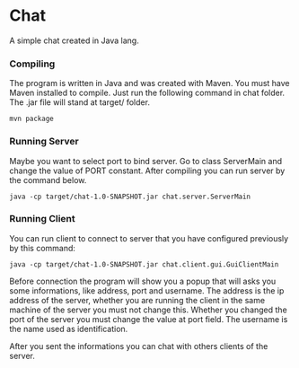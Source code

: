 # Chat

A simple chat created in Java lang. 

### Compiling

The program is written in Java and was created with Maven. You must have Maven installed to compile.
Just run the following command in chat folder. The .jar file will stand at target/ folder.

```
mvn package
```

### Running Server

Maybe you want to select port to bind server. Go to class ServerMain and change the value of PORT constant. After compiling you can run server by the command below.

```
java -cp target/chat-1.0-SNAPSHOT.jar chat.server.ServerMain
```

### Running Client

You can run client to connect to server that you have configured previously by this command:

```
java -cp target/chat-1.0-SNAPSHOT.jar chat.client.gui.GuiClientMain
```

Before connection the program will show you a popup that will asks you some informations, like address, port and username. The address is the ip address of the server, whether you are running the client in the same machine of the server you must not change this. Whether you changed the port of the server you must change the value at port field. The username is the name used as identification.

After you sent the informations you can chat with others clients of the server.